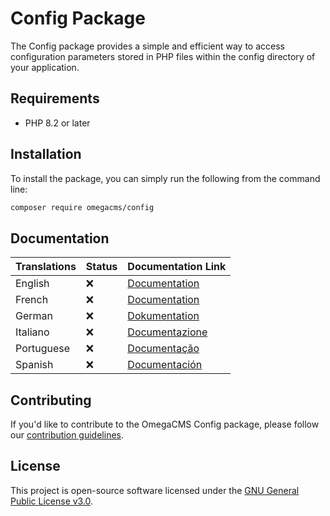 # Config Package

The Config package provides a simple and efficient way to access configuration parameters stored in PHP files within the config directory of your application.

## Requirements

* PHP 8.2 or later

## Installation

To install the package, you can simply run the following from the command line:

```sh
composer require omegacms/config
```

## Documentation

| Translations  | Status | Documentation Link                 |
| ------------- | ------ | -----------------------------------|
| English       | ❌     | [Documentation](docs/en/index.md)  |
| French        | ❌     | [Documentation](docs/fr/index.md)  |
| German        | ❌     | [Dokumentation](docs/de/index.md)  |
| Italiano      | ❌     | [Documentazione](docs/it/index.md) |
| Portuguese    | ❌     | [Documentação](docs/pt/index.md)   |
| Spanish       | ❌     | [Documentación](docs/es/index.md)  |


## Contributing

If you'd like to contribute to the OmegaCMS Config package, please follow our [contribution guidelines](CONTRIBUTING.md).

## License

This project is open-source software licensed under the [GNU General Public License v3.0](LICENSE).
